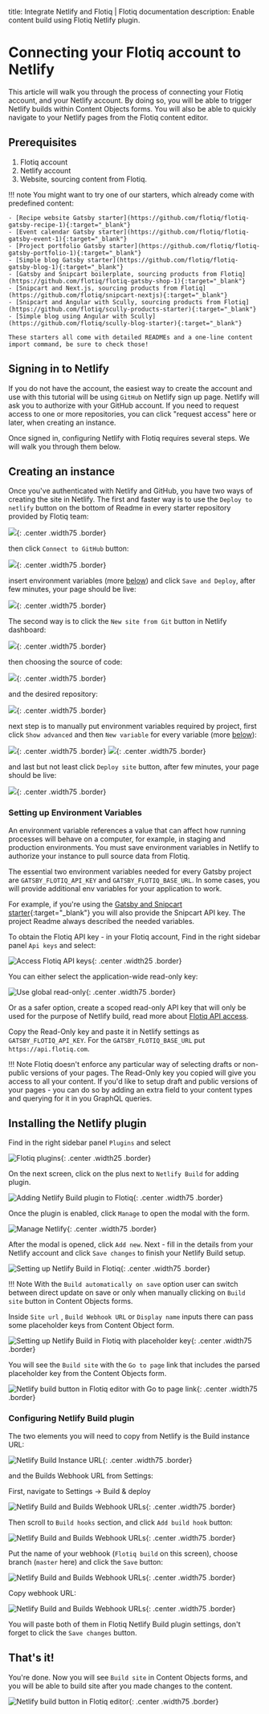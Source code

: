 title: Integrate Netlify and Flotiq | Flotiq documentation
description: Enable content build using Flotiq Netlify plugin.

# Connecting your Flotiq account to Netlify

This article will walk you through the process of connecting your Flotiq account, and your Netlify account. 
By doing so, you will be able to trigger Netlify builds within Content Objects forms. 
You will also be able to quickly navigate to your Netlify pages from the Flotiq content editor.

## Prerequisites

1. Flotiq account
2. Netlify account
3. Website, sourcing content from Flotiq.

!!! note
    You might want to try one of our starters, which already come with predefined content:

    - [Recipe website Gatsby starter](https://github.com/flotiq/flotiq-gatsby-recipe-1){:target="_blank"}
    - [Event calendar Gatsby starter](https://github.com/flotiq/flotiq-gatsby-event-1){:target="_blank"}
    - [Project portfolio Gatsby starter](https://github.com/flotiq/flotiq-gatsby-portfolio-1){:target="_blank"}
    - [Simple blog Gatsby starter](https://github.com/flotiq/flotiq-gatsby-blog-1){:target="_blank"}
    - [Gatsby and Snipcart boilerplate, sourcing products from Flotiq](https://github.com/flotiq/flotiq-gatsby-shop-1){:target="_blank"}
    - [Snipcart and Next.js, sourcing products from Flotiq](https://github.com/flotiq/snipcart-nextjs){:target="_blank"}
    - [Snipcart and Angular with Scully, sourcing products from Flotiq](https://github.com/flotiq/scully-products-starter){:target="_blank"}
    - [Simple blog using Angular with Scully](https://github.com/flotiq/scully-blog-starter){:target="_blank"}
    
    These starters all come with detailed READMEs and a one-line content import command, be sure to check those!

## Signing in to Netlify
If you do not have the account, the easiest way to create the account and use with this tutorial will be using `GitHub` on Netlify sign up page. Netlify will ask you to authorize with your GitHub account. If you need to request access to one or more repositories, you can click "request access" here or later, when creating an instance.

Once signed in, configuring Netlify with Flotiq requires several steps. We will walk you through them below.

## Creating an instance

Once you've authenticated with Netlify and GitHub, you have two ways of creating the site in Netlify. The first and faster way is to use the `Deploy to netlify` button on the bottom of Readme in every starter repository provided by Flotiq team:

![](images/netlify/netlify-instance-1.png){: .center .width75 .border}

then click `Connect to GitHub` button:

![](images/netlify/netlify-instance-6.png){: .center .width75 .border}

insert environment variables (more [below](#setting-up-environment-variables)) and click `Save and Deploy`, after few minutes, your page should be live:

![](images/netlify/netlify-instance-7.png){: .center .width75 .border}

The second way is to click the `New site from Git` button in Netlify dashboard:

![](images/netlify/netlify-instance-2.png){: .center .width75 .border}

then choosing the source of code:

![](images/netlify/netlify-instance-3.png){: .center .width75 .border}

and the desired repository:

![](images/netlify/netlify-instance-4.png){: .center .width75 .border}

next step is to manually put environment variables required by project, first click `Show advanced` and then `New variable` for every variable (more [below](#setting-up-environment-variables)):

![](images/netlify/netlify-instance-8.png){: .center .width75 .border}
![](images/netlify/netlify-instance-9.png){: .center .width75 .border}

and last but not least click `Deploy site` button, after few minutes, your page should be live:

![](images/netlify/netlify-instance-5.png){: .center .width75 .border}

### Setting up Environment Variables

An environment variable references a value that can affect how running processes will behave on a computer, for example, in staging and production environments. You must save environment variables in Netlify to authorize your instance to pull source data from Flotiq.

The essential two environment variables needed for every Gatsby project are `GATSBY_FLOTIQ_API_KEY` and `GATSBY_FLOTIQ_BASE_URL`. In some cases, you will provide additional env variables for your application to work.

For example, if you're using the [Gatsby and Snipcart starter](https://github.com/flotiq/gatsby-starter-products){:target="_blank"} you will also provide the Snipcart API key. The project Readme always described the needed variables.

To obtain the Flotiq API key - in your Flotiq account, Find in the right sidebar panel `Api keys` and select:

![Access Flotiq API keys](images/netlify/api-keys-1.png){: .center .width25 .border}

You can either select the application-wide read-only key:

![Use global read-only](images/netlify/api-keys-2.png){: .center .width75 .border}

Or as a safer option, create a scoped read-only API key that will only be used for the purpose of Netlify build, read more about [Flotiq API access](https://flotiq.com/docs/API/).

Copy the Read-Only key and paste it in Netlify settings as `GATSBY_FLOTIQ_API_KEY`. For the `GATSBY_FLOTIQ_BASE_URL` put `https://api.flotiq.com`.

!!! Note
    Flotiq doesn't enforce any particular way of selecting drafts or non-public versions of your pages. The Read-Only key you copied will give you access to all your content. If you'd like to setup draft and public versions of your pages - you can do so by adding an extra field to your content types and querying for it in you GraphQL queries.

## Installing the Netlify plugin

Find in the right sidebar panel `Plugins` and select

![Flotiq plugins](images/sidebar-plugins.png){: .center .width25 .border}

On the next screen, click on the plus next to `Netlify Build` for adding plugin.

![Adding Netlify Build plugin to Flotiq](images/netlify/plugins-screen-netlify.png){: .center .width75 .border}

Once the plugin is enabled, click `Manage` to open the modal with the form.

![Manage Netlify](images/netlify/manage.png){: .center .width75 .border}

After the modal is opened, click `Add new`. Next - fill in the details from your Netlify account and click `Save changes` to finish your Netlify Build setup.

![Setting up Netlify Build in Flotiq](images/netlify/settings.png){: .center .width75 .border}

!!! Note
    With the `Build automatically on save` option user can switch between direct update on save or only when manually clicking on `Build site` button in Content Objects forms.

Inside `Site url` , `Build Webhook URL` or `Display name` inputs there can pass some placeholder keys from Content Object form.

![Setting up Netlify Build in Flotiq with placeholder key](images/netlify/settings-url-key.png){: .center .width75 .border}

You will see the `Build site` with the `Go to page` link that includes the parsed placeholder key from the Content Objects form.

![Netlify build button in Flotiq editor with Go to page link](images/netlify/netlify-build-in-editor-key.png){: .center .width75 .border}

### Configuring Netlify Build plugin

The two elements you will need to copy from Netlify is the Build instance URL:

![Netlify Build Instance URL](images/netlify/netlify-build-url.png){: .center .width75 .border}

and the Builds Webhook URL from Settings:

First, navigate to Settings -> Build & deploy

![Netlify Build and Builds Webhook URLs](images/netlify/netlify-webhooks-1.png){: .center .width75 .border}

Then scroll to `Build hooks` section, and click `Add build hook` button:

![Netlify Build and Builds Webhook URLs](images/netlify/netlify-webhooks-2.png){: .center .width75 .border}

Put the name of your webhook (`Flotiq build` on this screen), choose branch (`master` here) and click the `Save` button:

![Netlify Build and Builds Webhook URLs](images/netlify/netlify-webhooks-3.png){: .center .width75 .border}

Copy webhook URL:

![Netlify Build and Builds Webhook URLs](images/netlify/netlify-webhooks-4.png){: .center .width75 .border}


You will paste both of them in Flotiq Netlify Build plugin settings, don't forget to click the `Save changes` button.


## That's it!

You're done. Now you will see `Build site` in Content Objects forms, and you will be able to build site after you made changes to the content.

![Netlify build button in Flotiq editor](images/netlify/netlify-build-in-editor.png){: .center .width75 .border}
